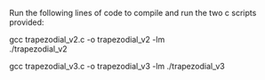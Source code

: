 Run the following lines of code to compile and run the two c scripts provided:

gcc trapezodial_v2.c -o trapezodial_v2 -lm  
./trapezodial_v2  

gcc trapezodial_v3.c -o trapezodial_v3 -lm
./trapezodial_v3
